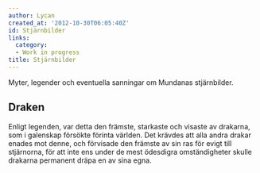 ```yaml
---
author: Lycan
created_at: '2012-10-30T06:05:40Z'
id: Stjärnbilder
links:
  category:
  - Work in progress
title: Stjärnbilder
---
```


Myter, legender och eventuella sanningar om Mundanas stjärnbilder.

Draken
------

Enligt legenden, var detta den främste, starkaste och visaste av drakarna, som i galenskap försökte
förinta världen. Det krävdes att alla andra drakar enades mot denne, och förvisade den främste av
sin ras för evigt till stjärnorna, för att inte ens under de mest ödesdigra omständigheter skulle
drakarna permanent dräpa en av sina egna.